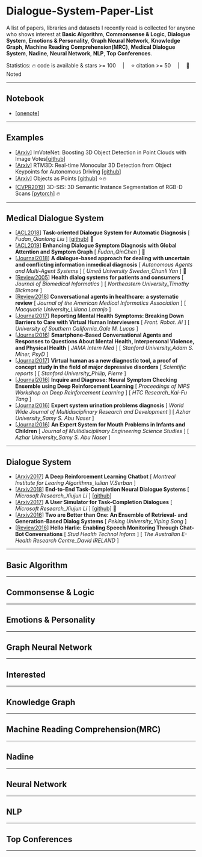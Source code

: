 # Dialogue-System-Paper-List
A list of papers, libraries and datasets I recently read is collected for anyone who shows interest at **Basic Algorithm**,  **Commonsense & Logic**,  **Dialogue System**,  **Emotions & Personality**,  **Graph Neural Network**,  **Knowledge Graph**,  **Machine Reading Comprehension(MRC)**,  **Medical Dialogue System**,  **Nadine**,  **Neural Network**,  **NLP**,  **Top Conferences**.

Statistics: :fire: code is available & stars >= 100 &emsp;|&emsp; :star: citation >= 50 &emsp;|&emsp; :memo: Noted

---
## Notebook
- [[onenote](https://livebournemouthac-my.sharepoint.com/:o:/g/personal/s5219587_bournemouth_ac_uk/Eg9ZSrOWv-FDpeOsWX_qWYABTn_Rjpkem0Ih4OYRMdjdgQ)]

---
## Examples
- [[Arxiv](https://arxiv.org/pdf/2001.10692.pdf)] ImVoteNet: Boosting 3D Object Detection in Point Clouds with Image Votes[[github](https://github.com/chenyilun95/DSGN)]
- [[Arxiv](https://arxiv.org/pdf/2001.03343.pdf)] RTM3D: Real-time Monocular 3D Detection from Object Keypoints for Autonomous Driving [[github](https://github.com/Banconxuan/RTM3D)]
- [[Arxiv](https://arxiv.org/pdf/1904.07850.pdf)] Objects as Points [[github](https://github.com/xingyizhou/CenterNet)] :star::fire:
- [[CVPR2019](https://arxiv.org/pdf/1812.07003.pdf)] 3D-SIS: 3D Semantic Instance Segmentation of RGB-D Scans [[pytorch](https://github.com/Sekunde/3D-SIS)] :fire:

---
## Medical Dialogue System
- [[ACL2018](https://www.aclweb.org/anthology/P18-2033.pdf)] **Task-oriented Dialogue System for Automatic Diagnosis** [ *Fudan_Qianlong Liu* ] [[github](https://github.com/LiuQL2/MedicalChatbot)]  :memo:
- [[ACL2019](https://www.aclweb.org/anthology/D19-1508.pdf)] **Enhancing Dialogue Symptom Diagnosis with Global Attention and Symptom Graph** [ *Fudan_QinChen* ] :memo: 
- [[Journal2018](https://link.springer.com/content/pdf/10.1007/s10458-018-9396-x.pdf)] **A dialogue-based approach for dealing with uncertain and conflicting information inmedical diagnosis** [ *Autonomous Agents and Multi-Agent Systems* ] [ *Umeå University Sweden_Chunli Yan* ] :memo: 
- [[Review2005](https://reader.elsevier.com/reader/sd/pii/S1532046405001413?token=0BF48E9DAEFB26349A1B005A52C333FB3252930AC99BBA7D58CB3471422849307F08764AC0D9034ACC7E86594E599C05)] **Health dialog systems for patients and consumers** [ *Journal of Biomedical Informatics* ] [ *Northeastern University_Timothy Bickmore* ]
- [[Review2018](https://watermark.silverchair.com/ocy072.pdf?token=AQECAHi208BE49Ooan9kkhW_Ercy7Dm3ZL_9Cf3qfKAc485ysgAAAl0wggJZBgkqhkiG9w0BBwagggJKMIICRgIBADCCAj8GCSqGSIb3DQEHATAeBglghkgBZQMEAS4wEQQMK-rqrcLW7nZ0G7RxAgEQgIICEIGWJRP_-sif5uJHgU_gLodeRqMYrg8ugJr0tgnf9aWlM0a1zsiEg9Ia-wdF7EuDAntBMH--5glX8tFoARjo1WI4FaAOmvyZKQdKS5F25C21ro0XbmmSYlo01D0upzsGFyK28Hx2mxOoIaokODWsz45eq3XRiY4ZgUz-o1rwpU5qnHZ4pbO38USW0hRzH8XyV0QJnp0yB3nHSgOomXsKpGTUd54O-GeD4sa7NaGEUPsDNG_LrG7mv0bWcDjIXdqmiEkHkI2d561Ve7FRa1EP1YETOJyqa2x6ENEGrOARo0MD8o5lnIa_QIf38Otixm2wI20ish6EuA6lFYJMlALe3rLJIoNtbs7ujrPPmqPt7FLhs3CX-ssKmTOSUhywvwftGECY9BcdU2qAerjGBz9XqO1WdaQ8ku61HtznMpP7Dc57d_9Cm3iCEH22G3HRvCgAoYy4YlJfp06lJta3a-IPSSSfr70HP-nu_aGAm9C5jRof0Wf4mBJrhRTEnhNcFMHsjwjDarEmUX-klGivDY2mINkzxGLZfAhEYDIuWGUU-iPXB-RWsN4tB3cGtVVorQqeBT_C96oCTZZSJ3shAfWLSGZH5T64X5gfe73hIsjLbv0j-dbX6drkCtaLA8qn767j3mqcBJYTAc4vq-4P29IuauTSkNKe_dea-UrvntqtLpMZWdsMV5gxTHWdFu0_aRHcvA)] **Conversational agents in healthcare: a systematic review** [ *Journal of the American Medical Informatics Association* ] [ *Macquarie University_Liliana Laranjo* ]
- [[Journal2017](https://www.frontiersin.org/articles/10.3389/frobt.2017.00051/full)] **Reporting Mental Health Symptoms:
Breaking Down Barriers to Care with Virtual Human Interviewers** [ *Front. Robot. AI* ] [ *University of Southern California_Gale M. Lucas* ] 
- [[Journal2016](https://jamanetwork.com/journals/jamainternalmedicine/article-abstract/2500043)] **Smartphone-Based Conversational Agents and Responses to Questions About Mental Health, Interpersonal Violence, and Physical Health** [ *JAMA Intern Med* ] [ *Stanford University_Adam S. Miner, PsyD* ] 
- [[Journal2017](https://www.nature.com/articles/srep42656.pdf)] **Virtual human as a new diagnostic tool, a proof of concept study in the field of major depressive disorders** [ *Scientific reports* ] [ *Stanford University_Philip, Pierre* ] 
- [[Journal2016](https://pdfs.semanticscholar.org/8e6d/60c0b3311b6fdb4ab5e40c87c3bc7da45458.pdf)] **Inquire and Diagnose: Neural Symptom Checking Ensemble using Deep Reinforcement Learning** [ *Proceedings of NIPS Workshop on Deep Reinforcement Learning* ] [ *HTC Research_Kai-Fu Tang* ] 
- [[Journal2016](https://www.researchgate.net/profile/Samy_Abu-Naser/publication/303676962_Expert_system_urination_problems_diagnosis/links/574c7a2008ae061b330020c1/Expert-system-urination-problems-diagnosis.pdf)] **Expert system urination problems diagnosis** [ *World Wide Journal of Multidisciplinary Research and Development* ] [ *Azhar University_Samy S. Abu Naser* ] 
- [[Journal2016](http://dstore.alazhar.edu.ps/xmlui/bitstream/handle/123456789/423/31-05-2019-06.pdf?sequence=1&isAllowed=y)] **An Expert System for Mouth Problems in Infants and Children** [ *Journal of Multidisciplinary Engineering Science Studies* ] [ *Azhar University_Samy S. Abu Naser* ] 




---
## Dialogue System
- [[Arxiv2017](https://arxiv.org/pdf/1709.02349.pdf)] **A Deep Reinforcement Learning Chatbot** [ *Montreal Institute for Learing Algorithms_Iulian V.Serban* ]
- [[Arxiv2018](https://arxiv.org/pdf/1703.01008.pdf)] **End-to-End Task-Completion Neural Dialogue Systems** [ *Microsoft Research_Xiujun Li* ] [[github](https://github.com/MiuLab/TC-Bot)] 
- [[Arxiv2017](https://arxiv.org/pdf/1612.05688.pdf)] **A User Simulator for Task-Completion Dialogues** [ *Microsoft Research_Xiujun Li* ]  [[github](https://github.com/MiuLab/TC-Bot)] :memo: 
- [[Arxiv2016](https://arxiv.org/pdf/1610.07149.pdf)] **Two are Better than One: An Ensemble of Retrieval- and Generation-Based Dialog Systems** [ *Peking University_Yiping Song* ] 
- [[Review2016](http://ebooks.iospress.nl/publication/44289)] **Hello Harlie: Enabling Speech Monitoring Through Chat-Bot Conversations** [ *Stud Health Technol Inform* ] [ *The Australian E-Health Research Centre_David IRELAND* ] 




---
## Basic Algorithm






---
## Commonsense & Logic



---
## Emotions & Personality


---
## Graph Neural Network


---
## Interested


---
## Knowledge Graph




---
## Machine Reading Comprehension(MRC)


---
## Nadine


---
## Neural Network



---
## NLP


---
## Top Conferences


---
